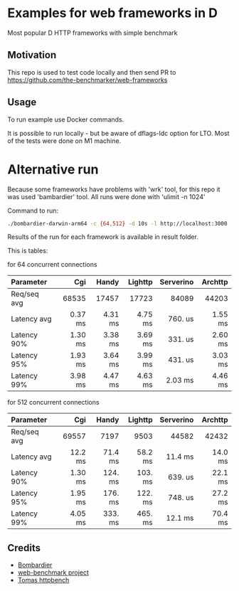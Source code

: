 # Examples for web frameworks in D

Most popular D HTTP frameworks with simple benchmark

## Motivation
This repo is used to test code locally and then send PR to https://github.com/the-benchmarker/web-frameworks

## Usage
To run example use Docker commands.

It is possible to run locally - but be aware of dflags-ldc option for LTO.
Most of the tests were done on M1 machine.

# Alternative run
Because some frameworks have problems with 'wrk' tool, for this repo it was used 'bambardier' tool.
All runs were done with 'ulimit -n 1024'

Command to run:
```sh
./bombardier-darwin-arm64 -c {64,512} -d 10s -l http://localhost:3000
```
Results of the run for each framework is available in result folder.

This is tables:

for 64 concurrent connections

|    Parameter |     Cgi |   Handy | Lighttp | Serverino | Archttp |
| :----------- | ------: | ------: | ------: | --------: | ------: |
|  Req/seq avg |  68535  |  17457  |  17723  |   84089   |  44203  |
|  Latency avg | 0.37 ms | 4.31 ms | 4.75 ms |  760. us  | 1.55 ms |
|  Latency 90% | 1.30 ms | 3.38 ms | 3.69 ms |  331. us  | 2.60 ms |
|  Latency 95% | 1.93 ms | 3.64 ms | 3.99 ms |  431. us  | 3.03 ms |
|  Latency 99% | 3.98 ms | 4.47 ms | 4.63 ms |  2.03 ms  | 4.46 ms |

for 512 concurrent connections

|    Parameter |     Cgi |   Handy | Lighttp | Serverino | Archttp |
| :----------- | ------: | ------: | ------: | --------: | ------: |
|  Req/seq avg |  69557  |   7197  |   9503  |   44582   |  42432  |
|  Latency avg | 12.2 ms | 71.4 ms | 58.2 ms |  11.4 ms  | 14.0 ms |
|  Latency 90% | 1.30 ms | 124. ms | 103. ms |  639. us  | 22.1 ms |
|  Latency 95% | 1.95 ms | 176. ms | 122. ms |  748. us  | 27.2 ms |
|  Latency 99% | 4.05 ms | 333. ms | 465. ms |  12.1 ms  | 70.4 ms |

## Credits
* [Bombardier](https://github.com/codesenberg/bombardier)
* [web-benchmark project](https://github.com/the-benchmarker/web-frameworks)
* [Tomas httpbench](https://github.com/tchaloupka/httpbench)
